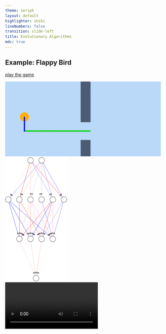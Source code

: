 ```yaml
---
theme: seriph
layout: default
highlighter: shiki
lineNumbers: false
transition: slide-left
title: Evolutionary Algorithms
mdc: true
---
```


<Titler title="Evolutionary Algorithms on ANNs" page="16"/>
<div class="grid grid-cols-12">
<div class="col-span-7">

<div>


## Example: Flappy Bird
<a class="border p-2" href="/flappy-bird.html">play the game</a>
</div>
<img v-click src="/res/flappy-model.png" class="h-[300px] rounded"/>
</div>

<div class="col-span-5">
<img v-click src="/res/nn.png"  width="200" class="mx-auto p-2 dark:bg-gray-100 bg-gray-800 rounded "/>
</div>

</div>
<video v-click class="rounded absolute w-full h-[90%] mx-auto my-auto inset-0 rounded" controls>
<source src="/res/flappy-mov.mp4">
</video>